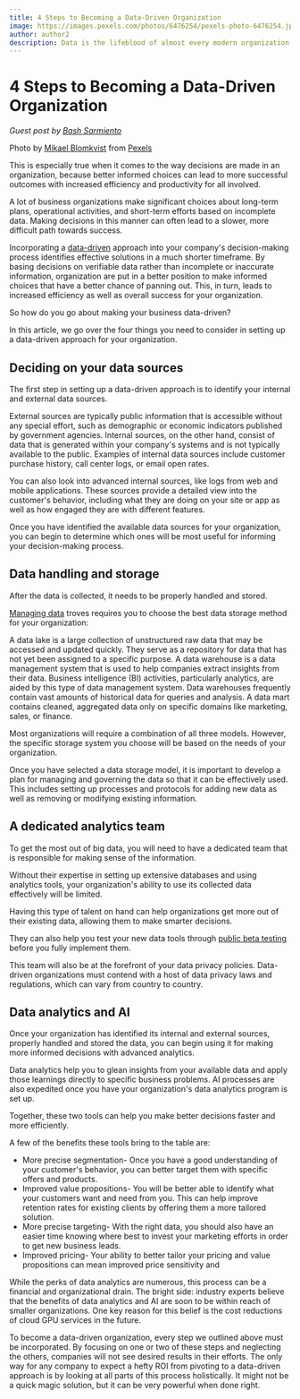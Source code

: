 ```yaml
---
title: 4 Steps to Becoming a Data-Driven Organization
image: https://images.pexels.com/photos/6476254/pexels-photo-6476254.jpeg?cs=srgb&dl=pexels-mikael-blomkvist-6476254.jpg&fm=jpg
author: author2
description: Data is the lifeblood of almost every modern organization today. With so much data available, organizations that make better use of that data are able to achieve greater success.
---
```


# 4 Steps to Becoming a Data-Driven Organization

*Guest post by [Bash Sarmiento](https://www.linkedin.com/in/ringwald-rommel-p-sarmiento-ii-69270413a/?originalSubdomain=ph)*

Photo by [Mikael Blomkvist](https://www.pexels.com/@mikael-blomkvist?utm_content=attributionCopyText&utm_medium=referral&utm_source=pexels) from [Pexels](https://www.pexels.com/photo/team-having-a-meeting-6476254/?utm_content=attributionCopyText&utm_medium=referral&utm_source=pexels)

This is especially true when it comes to the way decisions are made in an organization, because better informed choices can lead to more successful outcomes with increased efficiency and productivity for all involved.

A lot of business organizations make significant choices about long-term plans, operational activities, and short-term efforts based on incomplete data. Making decisions in this manner can often lead to a slower, more difficult path towards success.

Incorporating a [data-driven](https://canvasapp.com/) approach into your company's decision-making process identifies effective solutions in a much shorter timeframe. By basing decisions on verifiable data rather than incomplete or inaccurate information, organization are put in a better position to make informed choices that have a better chance of panning out. This, in turn, leads to increased efficiency as well as overall success for your organization.

So how do you go about making your business data-driven?

In this article, we go over the four things you need to consider in setting up a data-driven approach for your organization.

## Deciding on your data sources

The first step in setting up a data-driven approach is to identify your internal and external data sources.

External sources are typically public information that is accessible without any special effort, such as demographic or economic indicators published by government agencies.
Internal sources, on the other hand, consist of data that is generated within your company's systems and is not typically available to the public. Examples of internal data sources include customer purchase history, call center logs, or email open rates.

You can also look into advanced internal sources, like logs from web and mobile applications. These sources provide a detailed view into the customer's behavior, including what they are doing on your site or app as well as how engaged they are with different features.

Once you have identified the available data sources for your organization, you can begin to determine which ones will be most useful for informing your decision-making process.

## Data handling and storage

After the data is collected, it needs to be properly handled and stored.

[Managing data](https://tuanchris.com/blog/2021-09-05-6-best-practices-for-managing-data-access-to-bigquery/) troves requires you to choose the best data storage method for your organization:

A data lake is a large collection of unstructured raw data that may be accessed and updated quickly. They serve as a repository for data that has not yet been assigned to a specific purpose.
A data warehouse is a data management system that is used to help companies extract insights from their data. Business intelligence (BI) activities, particularly analytics, are aided by this type of data management system. Data warehouses frequently contain vast amounts of historical data for queries and analysis.
A data mart contains cleaned, aggregated data only on specific domains like marketing, sales, or finance.

Most organizations will require a combination of all three models. However, the specific storage system you choose will be based on the needs of your organization.

Once you have selected a data storage model, it is important to develop a plan for managing and governing the data so that it can be effectively used. This includes setting up processes and protocols for adding new data as well as removing or modifying existing information.

## A dedicated analytics team

To get the most out of big data, you will need to have a dedicated team that is responsible for making sense of the information.

Without their expertise in setting up extensive databases and using analytics tools, your organization's ability to use its collected data effectively will be limited.

Having this type of talent on hand can help organizations get more out of their existing data, allowing them to make smarter decisions.

They can also help you test your new data tools through [public beta testing](https://instabug.com/blog/what-is-beta-testing/) before you fully implement them.

This team will also be at the forefront of your data privacy policies. Data-driven organizations must contend with a host of data privacy laws and regulations, which can vary from country to country.

## Data analytics and AI

Once your organization has identified its internal and external sources, properly handled and stored the data, you can begin using it for making more informed decisions with advanced analytics.

Data analytics help you to glean insights from your available data and apply those learnings directly to specific business problems. AI processes are also expedited once you have your organization's data analytics program is set up.

Together, these two tools can help you make better decisions faster and more efficiently.

A few of the benefits these tools bring to the table are:

* More precise segmentation- Once you have a good understanding of your customer's behavior, you can better target them with specific offers and products.
* Improved value propositions- You will be better able to identify what your customers want and need from you. This can help improve retention rates for existing clients by offering them a more tailored solution.
* More precise targeting- With the right data, you should also have an easier time knowing where best to invest your marketing efforts in order to get new business leads.
* Improved pricing- Your ability to better tailor your pricing and value propositions can mean improved price sensitivity and

While the perks of data analytics are numerous, this process can be a financial and organizational drain. The bright side: industry experts believe that the benefits of data analytics and AI are soon to be within reach of smaller organizations. One key reason for this belief is the cost reductions of cloud GPU services in the future.

To become a data-driven organization, every step we outlined above must be incorporated. By focusing on one or two of these steps and neglecting the others, companies will not see desired results in their efforts. The only way for any company to expect a hefty ROI from pivoting to a data-driven approach is by looking at all parts of this process holistically. It might not be a quick magic solution, but it can be very powerful when done right.
